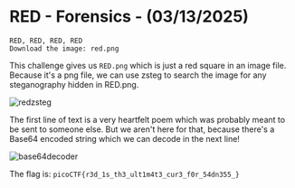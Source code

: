 # RED - Forensics - (03/13/2025)
```
RED, RED, RED, RED
Download the image: red.png
```
This challenge gives us `RED.png` which is just a red square in an image file. Because it's a png file, we can use zsteg to search the image for any steganography hidden in RED.png.<br>

![redzsteg](https://i.imgur.com/ocageux.png)<br>

The first line of text is a very heartfelt poem which was probably meant to be sent to someone else. But we aren't here for that, because there's a Base64 encoded string which we can decode in the next line!

![base64decoder](https://i.imgur.com/kaPMQTm.png)

The flag is: `picoCTF{r3d_1s_th3_ult1m4t3_cur3_f0r_54dn355_}`

